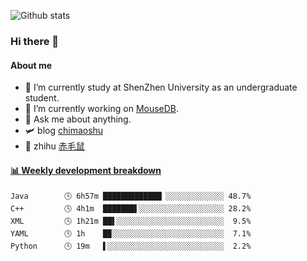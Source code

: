 ![Github stats](https://github-readme-stats.vercel.app/api?username=chimaoshu&show_icons=true&theme=cobalt)

### Hi there 👋

#### About me

- 🏫 I’m currently study at ShenZhen University as an undergraduate student.
- 🔭 I’m currently working on [MouseDB](https://github.com/chimaoshu/MouseDB).
- 💬 Ask me about anything.
- 🛩️ blog  [chimaoshu](https://www.chimaoshu.top)
- 🎯 zhihu  [赤毛鼠](https://www.zhihu.com/people/chi-mao-shu-53/)

<!-- waka-box start -->
#### <a href="https://gist.github.com/e235103f6d3ace58395a9ff863c34467" target="_blank">📊 Weekly development breakdown</a>
```text
Java        🕓 6h57m █████████████▏░░░░░░░░░░░░░ 48.7%
C++         🕓 4h1m  ███████▌░░░░░░░░░░░░░░░░░░░ 28.2%
XML         🕓 1h21m ██▌░░░░░░░░░░░░░░░░░░░░░░░░  9.5%
YAML        🕓 1h    █▉░░░░░░░░░░░░░░░░░░░░░░░░░  7.1%
Python      🕓 19m   ▌░░░░░░░░░░░░░░░░░░░░░░░░░░  2.2%
```
<!-- Powered by https://github.com/YouEclipse/waka-box-go . -->
<!-- waka-box end -->
